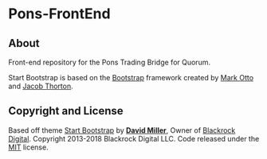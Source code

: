 # Pons-FrontEnd

## About

Front-end repository for the Pons Trading Bridge for Quorum.

Start Bootstrap is based on the [Bootstrap](http://getbootstrap.com/) framework created by [Mark Otto](https://twitter.com/mdo) and [Jacob Thorton](https://twitter.com/fat).

## Copyright and License

Based off theme [Start Bootstrap](https://startbootstrap.com) by **[David Miller](http://davidmiller.io/)**, Owner of [Blackrock Digital](http://blackrockdigital.io/).
Copyright 2013-2018 Blackrock Digital LLC.
Code released under the [MIT](https://github.com/BlackrockDigital/startbootstrap-grayscale/blob/gh-pages/LICENSE) license.
